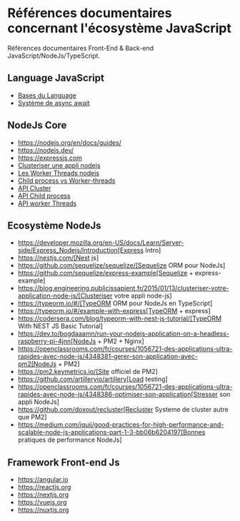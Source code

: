 # Références documentaires concernant l'écosystème JavaScript

Références documentaires Front-End &amp; Back-end JavaScript/NodeJs/TypeScript.


## Language JavaScript

* [Bases du Language](https://developer.mozilla.org/en-US/docs/Web/JavaScript)
* [Système de async await](https://blog.engineering.publicissapient.fr/2017/11/14/asyncawait-une-meilleure-facon-de-faire-de-lasynchronisme-en-javascript)


## NodeJs Core

* https://nodejs.org/en/docs/guides/
* https://nodejs.dev/
* https://expressjs.com
* [Clusteriser une appli nodejs](https://blog.engineering.publicissapient.fr/2015/01/13/clusteriser-votre-application-node-js/)
* [Les Worker Threads nodejs](https://www.jesuisundev.com/comprendre-les-worker-threads-de-nodejs/)
* [Child process vs Worker-threads](https://blog.soshace.com/advanced-node-js-a-hands-on-guide-to-event-loop-child-process-and-worker-threads-in-node-js/)
* [API Cluster](https://nodejs.org/api/cluster.html)
* [API Child process](https://nodejs.org/api/child_process.html)
* [API worker Threads](https://nodejs.org/api/worker_threads.html)


## Ecosystème NodeJs

* https://developer.mozilla.org/en-US/docs/Learn/Server-side/Express_Nodejs/Introduction[Express Intro]
* https://nestjs.com/[Nest js]
* https://github.com/sequelize/sequelize/[Sequelize ORM pour NodeJs]
* https://github.com/sequelize/express-example[Sequelize + express-example]
* https://blog.engineering.publicissapient.fr/2015/01/13/clusteriser-votre-application-node-js/[Clusteriser votre appli node-js]
* https://typeorm.io/#/[TypeORM ORM pour NodeJs en TypeScript]
* https://typeorm.io/#/example-with-express[TypeORM + express]
* https://codersera.com/blog/typeorm-with-nest-js-tutorial/[TypeORM With NEST JS Basic Tutorial]
* https://dev.to/bogdaaamn/run-your-nodejs-application-on-a-headless-raspberry-pi-4jnn[NodeJs + PM2 + Nginx]
* https://openclassrooms.com/fr/courses/1056721-des-applications-ultra-rapides-avec-node-js/4348381-gerer-son-application-avec-pm2[NodeJs + PM2]
* https://pm2.keymetrics.io/[Site officiel de PM2]
* https://github.com/artilleryio/artillery[Load testing]
* https://openclassrooms.com/fr/courses/1056721-des-applications-ultra-rapides-avec-node-js/4348386-optimiser-son-application[Stresser son appli NodeJs]
* https://github.com/doxout/recluster[Recluster Systeme de cluster autre que PM2]
* https://medium.com/iquii/good-practices-for-high-performance-and-scalable-node-js-applications-part-1-3-bb06b6204197[Bonnes pratiques de performance NodeJs]


## Framework Front-end Js

* https://angular.io
* https://reactjs.org
* https://nextjs.org
* https://vuejs.org
* https://nuxtjs.org




